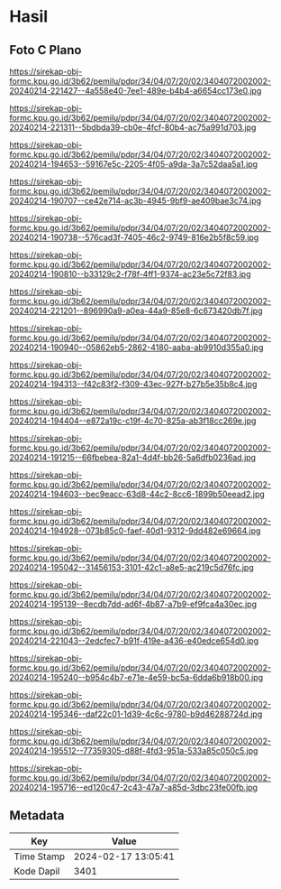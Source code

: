 # Hasil

## Foto C Plano

https://sirekap-obj-formc.kpu.go.id/3b62/pemilu/pdpr/34/04/07/20/02/3404072002002-20240214-221427--4a558e40-7ee1-489e-b4b4-a6654cc173e0.jpg

https://sirekap-obj-formc.kpu.go.id/3b62/pemilu/pdpr/34/04/07/20/02/3404072002002-20240214-221311--5bdbda39-cb0e-4fcf-80b4-ac75a991d703.jpg

https://sirekap-obj-formc.kpu.go.id/3b62/pemilu/pdpr/34/04/07/20/02/3404072002002-20240214-194653--59167e5c-2205-4f05-a9da-3a7c52daa5a1.jpg

https://sirekap-obj-formc.kpu.go.id/3b62/pemilu/pdpr/34/04/07/20/02/3404072002002-20240214-190707--ce42e714-ac3b-4945-9bf9-ae409bae3c74.jpg

https://sirekap-obj-formc.kpu.go.id/3b62/pemilu/pdpr/34/04/07/20/02/3404072002002-20240214-190738--576cad3f-7405-46c2-9749-816e2b5f8c59.jpg

https://sirekap-obj-formc.kpu.go.id/3b62/pemilu/pdpr/34/04/07/20/02/3404072002002-20240214-190810--b33129c2-f78f-4ff1-9374-ac23e5c72f83.jpg

https://sirekap-obj-formc.kpu.go.id/3b62/pemilu/pdpr/34/04/07/20/02/3404072002002-20240214-221201--896990a9-a0ea-44a9-85e8-6c673420db7f.jpg

https://sirekap-obj-formc.kpu.go.id/3b62/pemilu/pdpr/34/04/07/20/02/3404072002002-20240214-190940--05862eb5-2862-4180-aaba-ab9910d355a0.jpg

https://sirekap-obj-formc.kpu.go.id/3b62/pemilu/pdpr/34/04/07/20/02/3404072002002-20240214-194313--f42c83f2-f309-43ec-927f-b27b5e35b8c4.jpg

https://sirekap-obj-formc.kpu.go.id/3b62/pemilu/pdpr/34/04/07/20/02/3404072002002-20240214-194404--e872a19c-c19f-4c70-825a-ab3f18cc269e.jpg

https://sirekap-obj-formc.kpu.go.id/3b62/pemilu/pdpr/34/04/07/20/02/3404072002002-20240214-191215--66fbebea-82a1-4d4f-bb26-5a6dfb0236ad.jpg

https://sirekap-obj-formc.kpu.go.id/3b62/pemilu/pdpr/34/04/07/20/02/3404072002002-20240214-194603--bec9eacc-63d8-44c2-8cc6-1899b50eead2.jpg

https://sirekap-obj-formc.kpu.go.id/3b62/pemilu/pdpr/34/04/07/20/02/3404072002002-20240214-194928--073b85c0-faef-40d1-9312-9dd482e69664.jpg

https://sirekap-obj-formc.kpu.go.id/3b62/pemilu/pdpr/34/04/07/20/02/3404072002002-20240214-195042--31456153-3101-42c1-a8e5-ac219c5d76fc.jpg

https://sirekap-obj-formc.kpu.go.id/3b62/pemilu/pdpr/34/04/07/20/02/3404072002002-20240214-195139--8ecdb7dd-ad6f-4b87-a7b9-ef9fca4a30ec.jpg

https://sirekap-obj-formc.kpu.go.id/3b62/pemilu/pdpr/34/04/07/20/02/3404072002002-20240214-221043--2edcfec7-b91f-419e-a436-e40edce654d0.jpg

https://sirekap-obj-formc.kpu.go.id/3b62/pemilu/pdpr/34/04/07/20/02/3404072002002-20240214-195240--b954c4b7-e71e-4e59-bc5a-6dda6b918b00.jpg

https://sirekap-obj-formc.kpu.go.id/3b62/pemilu/pdpr/34/04/07/20/02/3404072002002-20240214-195346--daf22c01-1d39-4c6c-9780-b9d46288724d.jpg

https://sirekap-obj-formc.kpu.go.id/3b62/pemilu/pdpr/34/04/07/20/02/3404072002002-20240214-195512--77359305-d88f-4fd3-951a-533a85c050c5.jpg

https://sirekap-obj-formc.kpu.go.id/3b62/pemilu/pdpr/34/04/07/20/02/3404072002002-20240214-195716--ed120c47-2c43-47a7-a85d-3dbc23fe00fb.jpg


## Metadata

| Key        | Value               |
| ---------- | ------------------- |
| Time Stamp | 2024-02-17 13:05:41 |
| Kode Dapil | 3401                |



